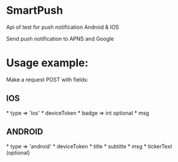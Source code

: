 # SmartPush
Api of test for push notification Android &amp; IOS

Send push notification to APNS and Google

# Usage example:
Make a request POST with fields:

<h2>IOS</h2>
  * type => 'ios'
  * deviceToken
  * badge => int optional
  * msg

<h2>ANDROID</h2>
  * type => 'android'
  * deviceToken
  * title
  * subtitle
  * msg
  * tickerText (optional)
